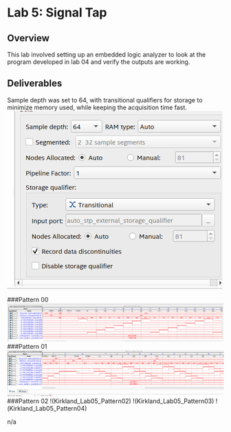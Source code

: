 # Lab 5: Signal Tap

## Overview
This lab involved setting up an embedded logic analyzer to look at the program developed in lab 04 and verify the outputs are working. 

## Deliverables
Sample depth was set to 64, with transitional qualifiers for storage to minimize memory used, while keeping the acquisition time fast.
![Screenshot of the sample depth information](assets/Kirkland_Lab05_SampleDepth.png)

###Pattern 00
![Single bit scrolling right screenshot](assets/Kirkland_Lab05_Pattern00.png)
###Pattern 01
![Two bits scrolling left](assets/Kirkland_Lab05_Pattern01.png)
###Pattern 02
!(Kirkland_Lab05_Pattern02)
!(Kirkland_Lab05_Pattern03)
!(Kirkland_Lab05_Pattern04)

n/a
